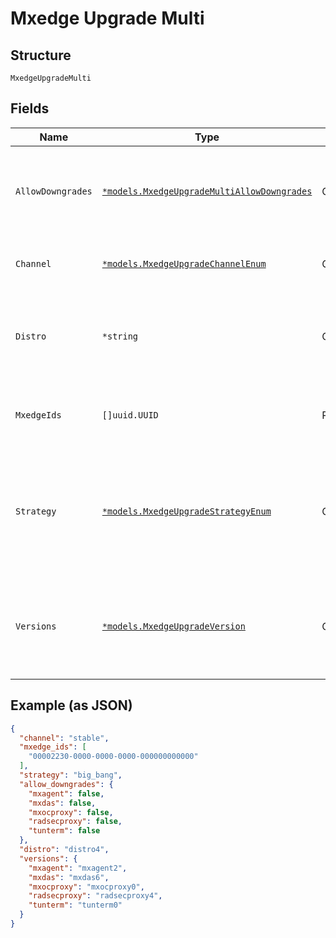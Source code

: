 
# Mxedge Upgrade Multi

## Structure

`MxedgeUpgradeMulti`

## Fields

| Name | Type | Tags | Description |
|  --- | --- | --- | --- |
| `AllowDowngrades` | [`*models.MxedgeUpgradeMultiAllowDowngrades`](../../doc/models/mxedge-upgrade-multi-allow-downgrades.md) | Optional | whether downgrade is allowed when running version is higher than expected version for each service |
| `Channel` | [`*models.MxedgeUpgradeChannelEnum`](../../doc/models/mxedge-upgrade-channel-enum.md) | Optional | upgrade channel to follow. enum: `alpha`, `beta`, `stable`<br>**Default**: `"stable"` |
| `Distro` | `*string` | Optional | distro upgrade, optional, to specific codename (e.g. bullseye) with highest qualified versions |
| `MxedgeIds` | `[]uuid.UUID` | Required | list of mxedge IDs to upgrade. If not specified, it means all the org mxedges. |
| `Strategy` | [`*models.MxedgeUpgradeStrategyEnum`](../../doc/models/mxedge-upgrade-strategy-enum.md) | Optional | enum:<br><br>* `big_bang`: upgrade all at once<br>* `serial`: one at a time. enum: `big_bang`, `serial`'<br>**Default**: `"big_bang"` |
| `Versions` | [`*models.MxedgeUpgradeVersion`](../../doc/models/mxedge-upgrade-version.md) | Optional | version to upgrade for each service, `current` / `latest` / `default` / specific version (e.g. `2.5.100`).\nignored if distro upgrade |

## Example (as JSON)

```json
{
  "channel": "stable",
  "mxedge_ids": [
    "00002230-0000-0000-0000-000000000000"
  ],
  "strategy": "big_bang",
  "allow_downgrades": {
    "mxagent": false,
    "mxdas": false,
    "mxocproxy": false,
    "radsecproxy": false,
    "tunterm": false
  },
  "distro": "distro4",
  "versions": {
    "mxagent": "mxagent2",
    "mxdas": "mxdas6",
    "mxocproxy": "mxocproxy0",
    "radsecproxy": "radsecproxy4",
    "tunterm": "tunterm0"
  }
}
```

